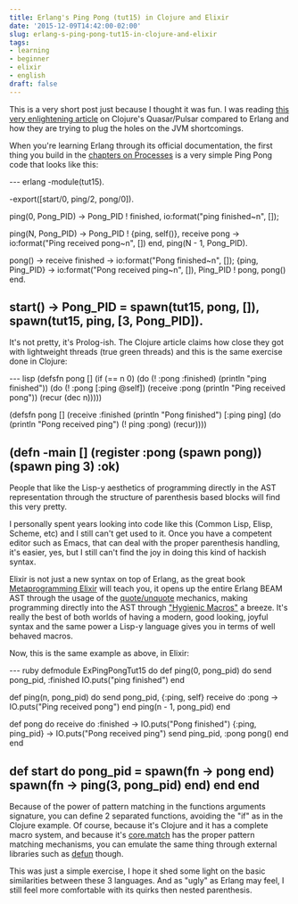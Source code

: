 ```yaml
---
title: Erlang's Ping Pong (tut15) in Clojure and Elixir
date: '2015-12-09T14:42:00-02:00'
slug: erlang-s-ping-pong-tut15-in-clojure-and-elixir
tags:
- learning
- beginner
- elixir
- english
draft: false
---
```


This is a very short post just because I thought it was fun. I was reading [this very enlightening article](http://blog.paralleluniverse.co/2013/05/02/quasar-pulsar/) on Clojure's Quasar/Pulsar compared to Erlang and how they are trying to plug the holes on the JVM shortcomings.

When you're learning Erlang through its official documentation, the first thing you build in the [chapters on Processes](http://www.erlang.org/doc/getting_started/conc_prog.html#id67347) is a very simple Ping Pong code that looks like this:

--- erlang
-module(tut15).

-export([start/0, ping/2, pong/0]).

ping(0, Pong_PID) ->
    Pong_PID ! finished,
    io:format("ping finished~n", []);

ping(N, Pong_PID) ->
    Pong_PID ! {ping, self()},
    receive
        pong ->
            io:format("Ping received pong~n", [])
    end,
    ping(N - 1, Pong_PID).

pong() ->
    receive
        finished ->
            io:format("Pong finished~n", []);
        {ping, Ping_PID} ->
            io:format("Pong received ping~n", []),
            Ping_PID ! pong,
            pong()
    end.

start() ->
    Pong_PID = spawn(tut15, pong, []),
    spawn(tut15, ping, [3, Pong_PID]).
---

It's not pretty, it's Prolog-ish. The Clojure article claims how close they got with lightweight threads (true green threads) and this is the same exercise done in Clojure:

--- lisp
(defsfn pong []
 (if (== n 0)
    (do
      (! :pong :finished)
      (println "ping finished"))
    (do
      (! :pong [:ping @self])
      (receive
       :pong (println "Ping received pong"))
      (recur (dec n)))))

(defsfn pong []
  (receive
   :finished (println "Pong finished")
   [:ping ping] (do
                  (println "Pong received ping")
                  (! ping :pong)
                  (recur))))

(defn -main []
  (register :pong (spawn pong))
  (spawn ping 3)
  :ok)
---

People that like the Lisp-y aesthetics of programming directly in the AST representation through the structure of parenthesis based blocks will find this very pretty.

I personally spent years looking into code like this (Common Lisp, Elisp, Scheme, etc) and I still can't get used to it. Once you have a competent editor such as Emacs, that can deal with the proper parenthesis handling, it's easier, yes, but I still can't find the joy in doing this kind of hackish syntax.

Elixir is not just a new syntax on top of Erlang, as the great book [Metaprogramming Elixir](https://pragprog.com/book/cmelixir/metaprogramming-elixir) will teach you, it opens up the entire Erlang BEAM AST through the usage of the [quote/unquote](http://elixir-lang.org/getting-started/meta/quote-and-unquote.html) mechanics, making programming directly into the AST through ["Hygienic Macros"](http://elixir-lang.org/getting-started/meta/macros.html) a breeze. It's really the best of both worlds of having a modern, good looking, joyful syntax and the same power a Lisp-y language gives you in terms of well behaved macros.

Now, this is the same example as above, in Elixir:

--- ruby
defmodule ExPingPongTut15 do
  def ping(0, pong_pid) do
    send pong_pid, :finished
    IO.puts("ping finished")
  end

  def ping(n, pong_pid) do
    send pong_pid, {:ping, self}
    receive do
      :pong -> IO.puts("Ping received pong")
    end
    ping(n - 1, pong_pid)
  end

  def pong do
    receive do
      :finished -> IO.puts("Pong finished")
      {:ping, ping_pid} ->
        IO.puts("Pong received ping")
        send ping_pid, :pong
        pong()
    end
  end

  def start do
    pong_pid = spawn(fn -> pong end)
    spawn(fn -> ping(3, pong_pid) end)
  end
end
---

Because of the power of pattern matching in the functions arguments signature, you can define 2 separated functions, avoiding the "if" as in the Clojure example. Of course, because it's Clojure and it has a complete macro system, and because it's [core.match](https://github.com/clojure/core.match) has the proper pattern matching mechanisms, you can emulate the same thing through external libraries such as [defun](https://github.com/killme2008/defun) though.

This was just a simple exercise, I hope it shed some light on the basic similarities between these 3 languages. And as "ugly" as Erlang may feel, I still feel more comfortable with its quirks then nested parenthesis.
